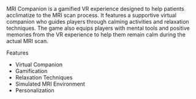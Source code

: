 MRI Companion is a gamified VR experience designed to help patients acclimatize to the MRI scan process. It features a supportive virtual companion who guides players through calming activities and relaxation techniques. The game also equips players with mental tools and positive memories from the VR experience to help them remain calm during the actual MRI scan.

Features
- Virtual Companion
- Gamification
- Relaxation Techniques
- Simulated MRI Environment
- Personalization
